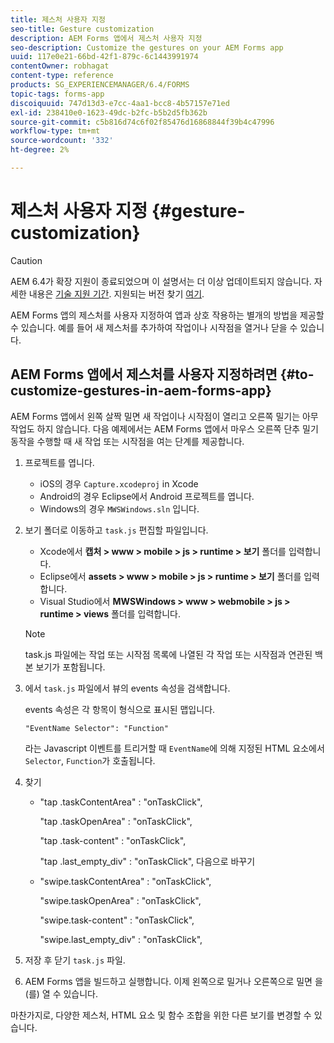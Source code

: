 ```yaml
---
title: 제스처 사용자 지정
seo-title: Gesture customization
description: AEM Forms 앱에서 제스처 사용자 지정
seo-description: Customize the gestures on your AEM Forms app
uuid: 117e0e21-66bd-42f1-879c-6c1443991974
contentOwner: robhagat
content-type: reference
products: SG_EXPERIENCEMANAGER/6.4/FORMS
topic-tags: forms-app
discoiquuid: 747d13d3-e7cc-4aa1-bcc8-4b57157e71ed
exl-id: 238410e0-1623-49dc-b2fc-b5b2d5fb362b
source-git-commit: c5b816d74c6f02f85476d16868844f39b4c47996
workflow-type: tm+mt
source-wordcount: '332'
ht-degree: 2%

---
```


# 제스처 사용자 지정 {#gesture-customization}

>[!CAUTION]
>
>AEM 6.4가 확장 지원이 종료되었으며 이 설명서는 더 이상 업데이트되지 않습니다. 자세한 내용은 [기술 지원 기간](https://helpx.adobe.com/kr/support/programs/eol-matrix.html). 지원되는 버전 찾기 [여기](https://experienceleague.adobe.com/docs/).

AEM Forms 앱의 제스처를 사용자 지정하여 앱과 상호 작용하는 별개의 방법을 제공할 수 있습니다. 예를 들어 새 제스처를 추가하여 작업이나 시작점을 열거나 닫을 수 있습니다.

## AEM Forms 앱에서 제스처를 사용자 지정하려면 {#to-customize-gestures-in-aem-forms-app}

AEM Forms 앱에서 왼쪽 살짝 밀면 새 작업이나 시작점이 열리고 오른쪽 밀기는 아무 작업도 하지 않습니다. 다음 예제에서는 AEM Forms 앱에서 마우스 오른쪽 단추 밀기 동작을 수행할 때 새 작업 또는 시작점을 여는 단계를 제공합니다.

1. 프로젝트를 엽니다.

   * iOS의 경우 `Capture.xcodeproj` in Xcode
   * Android의 경우 Eclipse에서 Android 프로젝트를 엽니다.
   * Windows의 경우 `MWSWindows.sln` 입니다.

1. 보기 폴더로 이동하고 `task.js` 편집할 파일입니다.

   * Xcode에서 **캡처 > www > mobile > js > runtime > 보기** 폴더를 입력합니다.
   * Eclipse에서 **assets > www > mobile > js > runtime > 보기** 폴더를 입력합니다.
   * Visual Studio에서 **MWSWindows > www > webmobile > js > runtime > views** 폴더를 입력합니다.

   >[!NOTE]
   >
   >task.js 파일에는 작업 또는 시작점 목록에 나열된 각 작업 또는 시작점과 연관된 백본 보기가 포함됩니다.

1. 에서 `task.js` 파일에서 뷰의 events 속성을 검색합니다.

   events 속성은 각 항목이 형식으로 표시된 맵입니다.

   `"EventName Selector": "Function"`

   라는 Javascript 이벤트를 트리거할 때 `EventName`에 의해 지정된 HTML 요소에서 `Selector`, `Function`가 호출됩니다.

1. 찾기

   * &quot;tap .taskContentArea&quot; : &quot;onTaskClick&quot;,

      &quot;tap .taskOpenArea&quot; : &quot;onTaskClick&quot;,

      &quot;tap .task-content&quot; : &quot;onTaskClick&quot;,

      &quot;tap .last_empty_div&quot; : &quot;onTaskClick&quot;,
   다음으로 바꾸기

   * &quot;swipe.taskContentArea&quot; : &quot;onTaskClick&quot;,

      &quot;swipe.taskOpenArea&quot; : &quot;onTaskClick&quot;,

      &quot;swipe.task-content&quot; : &quot;onTaskClick&quot;,

      &quot;swipe.last_empty_div&quot; : &quot;onTaskClick&quot;,


1. 저장 후 닫기 `task.js` 파일.
1. AEM Forms 앱을 빌드하고 실행합니다. 이제 왼쪽으로 밀거나 오른쪽으로 밀면 을(를) 열 수 있습니다.

마찬가지로, 다양한 제스처, HTML 요소 및 함수 조합을 위한 다른 보기를 변경할 수 있습니다.
